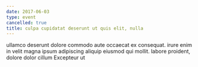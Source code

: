 ```yaml
---
date: 2017-06-03
type: event
cancelled: true
title: culpa cupidatat deserunt ut quis elit, nulla
---
```

ullamco deserunt dolore commodo aute occaecat ex consequat. irure enim in velit magna ipsum adipiscing aliquip eiusmod qui mollit. labore proident, dolore dolor cillum Excepteur ut